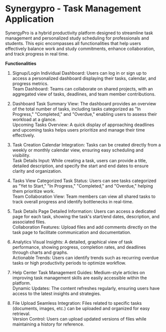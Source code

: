 # Synergypro - Task Management Application
SynergyPro is a hybrid productivity platform designed to streamline task management and personalized study scheduling for professionals and students. This epic encompasses all functionalities that help users effectively balance work and study commitments, enhance collaboration, and track progress in real time.  

**Functionalities**
1. Signup/Login
Individual Dashboard: Users can log in or sign up to access a personalized dashboard displaying their tasks, calendar, and progress metrics.  
Team Dashboard: Teams can collaborate on shared projects, with an aggregated view of tasks, deadlines, and team member contributions.  

2. Dashboard
Task Summary View: The dashboard provides an overview of the total number of tasks, including tasks categorized as "In Progress," "Completed," and "Overdue," enabling users to assess their workload at a glance.  
Upcoming Tasks Overview: A quick display of approaching deadlines and upcoming tasks helps users prioritize and manage their time effectively.  

3. Task Creation
Calendar Integration: Tasks can be created directly from a weekly or monthly calendar view, ensuring easy scheduling and visibility.  
Task Details Input: While creating a task, users can provide a title, detailed description, and specify the start and end dates to ensure clarity and organization.  

4. Tasks View
Categorized Task Status: Users can see tasks categorized as "Yet to Start," "In Progress," "Completed," and "Overdue," helping them prioritize work.  
Team Collaboration View: Team members can view all shared tasks to track overall progress and identify bottlenecks in real-time.  

5. Task Details Page
Detailed Information: Users can access a dedicated page for each task, showing the task's start/end dates, description, and associated files.  
Collaboration Features: Upload files and add comments directly on the task page to facilitate communication and documentation.  

6. Analytics
Visual Insights: A detailed, graphical view of task performance, showing progress, completion rates, and deadlines through charts and graphs.  
Actionable Trends: Users can identify trends such as recurring overdue tasks or high productivity periods to optimize workflow.  

7. Help Center
Task Management Guides: Medium-style articles on improving task management skills are easily accessible within the platform.  
Dynamic Updates: The content refreshes regularly, ensuring users have access to the latest insights and strategies.  

8. File Upload
Seamless Integration: Files related to specific tasks (documents, images, etc.) can be uploaded and organized for easy retrieval.  
Version Control: Users can upload updated versions of files while maintaining a history for reference.  
